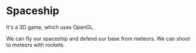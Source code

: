 # Spaceship

It's a 3D game, which uses OpenGL.

We can fly our spaceship and defend our base from meteors. We can shoot to meteors with rockets.
